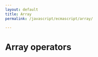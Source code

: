 ```yaml
---
layout: default
title: Array
permalink: /javascript/ecmascript/array/

---
```


# Array operators







